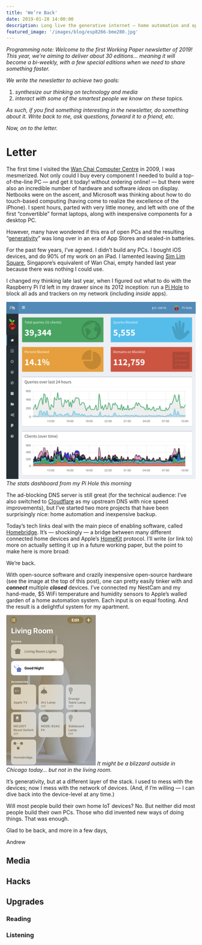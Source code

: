 ```yaml
---
title: 'We’re Back'
date: 2019-01-28 14:00:00
description: Long live the generative internet — home automation and open-source IoT is the new ‘build-your-own-pc’
featured_image: '/images/blog/esp8266-bme280.jpg'
---
```


_Programming note: Welcome to the first Working Paper newsletter of 2019!  This year, we’re aiming to deliver about 30 editions... meaning it will become a bi-weekly, with a few special editions when we need to share something faster._

_We write the newsletter to achieve two goals:_
1. _synthesize our thinking on technology and media_
2. _interact with some of the smartest people we know on these topics._

_As such, if you find something interesting in the newsletter, do something about it.  Write back to me, ask questions, forward it to a friend, etc._

_Now, on to the letter._


# Letter
The first time I visited the [Wan Chai Computer Centre](https://www.hongkongtripguide.com/wan-chai-computer-centre.html) in 2009, I was mesmerized.  Not only could I buy every component I needed to build a top-of-the-line PC — and get it today! without ordering online! — but there were also an incredible number of hardware and software _ideas_ on display.  Netbooks were on the ascent, and Microsoft was thinking about how to do touch-based computing (having come to realize the excellence of the iPhone).  I spent hours, parted with very little money, and left with one of the first “convertible” format laptops, along with inexpensive components for a desktop PC.

However, many have wondered if this era of open PCs and the resulting “[generativity](http://futureoftheinternet.org/download)” was long over in an era of App Stores and sealed-in batteries.

For the past few years, I’ve agreed.  I didn’t build any PCs.  I bought iOS devices, and do 90% of my work on an iPad.  I lamented leaving [Sim Lim Square](http://www.simlimsquare.com.sg), Singapore’s equivalent of Wan Chai, empty handed last year because there was nothing I could use.

I changed my thinking late last year, when I figured out what to do with the Raspberry Pi I’d left in my drawer since its 2012 inception: run a [Pi Hole](https://pi-hole.net/) to block all ads and trackers on my network (including _inside_ apps).

![](/images/blog/pi-hole-dashboard.png)
*The stats dashboard from my Pi Hole this morning*

The ad-blocking DNS server is still great (for the technical audience: I’ve also switched to [Cloudflare](https://www.cloudflare.com/dns/) as my upstream DNS with nice speed improvements), but I’ve started two more projects that have been surprisingly nice: home automation and inexpensive backup.

Today’s tech links deal with the main piece of enabling software, called [Homebridge](https://homebridge.io/).  It’s — shockingly — a bridge between many different connected home devices and Apple’s [HomeKit](https://www.apple.com/ios/home/) protocol.  I’ll write (or link to) more on actually setting it up in a future working paper, but the point to make here is more broad:

We’re back.

With open-source software and crazily inexpensive open-source hardware (see the image at the top of this post), one can pretty easily tinker with and ***connect*** multiple ***closed*** devices.  I’ve connected my NestCam and my hand-made, $5 WiFi temperature and humidity sensors to Apple’s walled garden of a home automation system.  Each input is on equal footing.  And the result is a delightful system for my apartment.

![](/images/blog/homekit-livingroom.jpg)
*It might be a blizzard outside in Chicago today... but not in the living room.*

It’s generativity, but at a different layer of the stack.  I used to mess with the devices; now I mess with the network of devices. (And, if I’m willing — I can dive back into the device-level at any time.)

Will most people build their own home IoT devices? No.  But neither did most people build their own PCs.  Those who did invented new ways of doing things.  That was enough.

Glad to be back, and more in a few days,

Andrew

## Media

## Hacks

## Upgrades

### Reading

### Listening